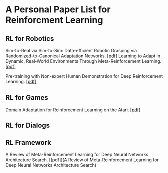 # A Personal Paper List for Reinforcment Learning

## RL for Robotics
Sim-to-Real via Sim-to-Sim: Data-efficient Robotic Grasping via Randomized-to-Canonical Adaptation Networks. [[pdf]](https://arxiv.org/abs/1812.07252)
Learning to Adapt in Dynamic, Real-World Environments Through Meta-Reinforcement Learning. [[pdf]](https://arxiv.org/pdf/1803.11347.pdf)

Pre-training with Non-expert Human Demonstration for Deep Reinforcement Learning. [[pdf]](https://arxiv.org/pdf/1812.08904.pdf)
	    

## RL for Games
Domain Adaptation for Reinforcement Learning on the Atari. [[pdf]](https://arxiv.org/abs/1812.07452)

## RL for Dialogs

## RL Framework
A Review of Meta-Reinforcement Learning for Deep Neural Networks Architecture Search. [[pdf]](A Review of Meta-Reinforcement Learning for Deep Neural Networks Architecture Search)

